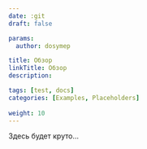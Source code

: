 ```yaml
---
date: :git
draft: false

params:
  author: dosymep

title: Обзор
linkTitle: Обзор
description:

tags: [test, docs]
categories: [Examples, Placeholders]
  
weight: 10
---
```


Здесь будет круто...
